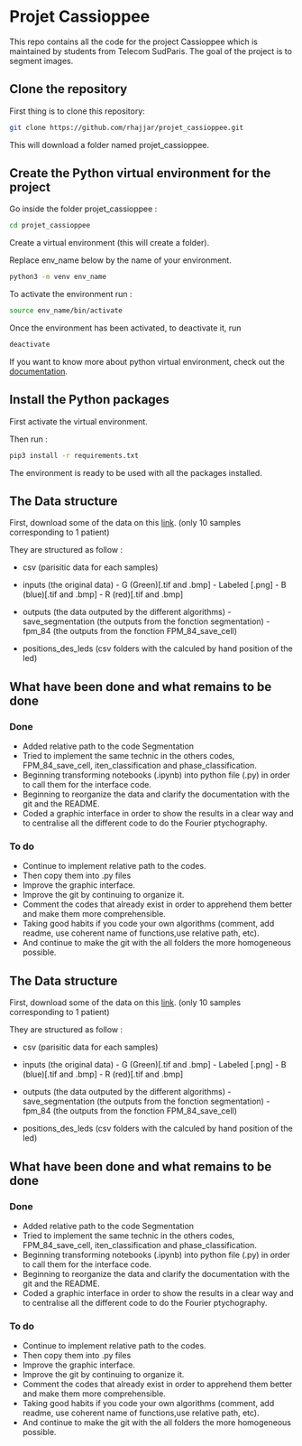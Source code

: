 # Projet Cassioppee

This repo contains all the code for the project Cassioppee which is maintained by students from Telecom SudParis.
The goal of the project is to segment images.



## Clone the repository

First thing is to clone this repository: 
```bash
git clone https://github.com/rhajjar/projet_cassioppee.git
```
This will download a folder named projet_cassioppee.

## Create the Python virtual environment for the project




Go inside the folder projet_cassioppee :
```bash
cd projet_cassioppee
```

Create a virtual environment (this will create a folder).

Replace env_name below by the name of your environment. 

```bash
python3 -m venv env_name
```

To activate the environment run : 
```bash
source env_name/bin/activate
```

Once the environment has been activated, to deactivate it, run 
```bash
deactivate
```
If you want to know more about python virtual environment, check out the [documentation](https://docs.python.org/3/library/venv.html).

## Install the Python packages

First activate the  virtual environment.

Then run :
````bash
pip3 install -r requirements.txt
````
The environment is ready to be used with all the packages installed. 


## The Data structure

First, download some of the data on this [link](https://cutt.ly/ynYFQ64). (only 10 samples corresponding to 1 patient)

They are structured as follow :
- csv (parisitic data for each samples)
- inputs (the original data)
        - G (Green)[.tif and .bmp]
        - Labeled [.png]
        - B (blue)[.tif and .bmp]
        - R (red)[.tif and .bmp]
- outputs (the data outputed by the different algorithms)
        - save_segmentation (the outputs from the fonction segmentation)
        - fpm_84 (the outputs from the fonction FPM_84_save_cell)

- positions_des_leds (csv folders with the calculed by  hand position of the led)



## What have been done and what remains to be done

### Done

- Added relative path to the code Segmentation
- Tried to implement the same technic in the others codes, FPM_84_save_cell, iten_classification and phase_classification.
- Beginning transforming notebooks (.ipynb) into python file (.py) in order to call them for the interface code.
- Beginning to reorganize the data and clarify the documentation with the git and the README.
- Coded a graphic interface in order to show the results in a clear way and to centralise all the different code to do the Fourier ptychography.  

### To do 

- Continue to implement relative path to the codes.
- Then copy them into .py files 
- Improve the graphic interface.
- Improve the git by continuing to organize it.
- Comment the codes that already exist in order to apprehend them better and make them more comprehensible.
- Taking good habits if you code your own algorithms (comment, add readme, use coherent name of functions,use relative path, etc).
- And continue to make the git with the all folders the more homogeneous possible.  



## The Data structure

First, download some of the data on this [link](https://cutt.ly/ynYFQ64). (only 10 samples corresponding to 1 patient)

They are structured as follow :
- csv (parisitic data for each samples)
- inputs (the original data)
        - G (Green)[.tif and .bmp]
        - Labeled [.png]
        - B (blue)[.tif and .bmp]
        - R (red)[.tif and .bmp]
- outputs (the data outputed by the different algorithms)
        - save_segmentation (the outputs from the fonction segmentation)
        - fpm_84 (the outputs from the fonction FPM_84_save_cell)

- positions_des_leds (csv folders with the calculed by  hand position of the led)



## What have been done and what remains to be done

### Done

- Added relative path to the code Segmentation
- Tried to implement the same technic in the others codes, FPM_84_save_cell, iten_classification and phase_classification.
- Beginning transforming notebooks (.ipynb) into python file (.py) in order to call them for the interface code.
- Beginning to reorganize the data and clarify the documentation with the git and the README.
- Coded a graphic interface in order to show the results in a clear way and to centralise all the different code to do the Fourier ptychography.  

### To do 

- Continue to implement relative path to the codes.
- Then copy them into .py files 
- Improve the graphic interface.
- Improve the git by continuing to organize it.
- Comment the codes that already exist in order to apprehend them better and make them more comprehensible.
- Taking good habits if you code your own algorithms (comment, add readme, use coherent name of functions,use relative path, etc).
- And continue to make the git with the all folders the more homogeneous possible.  







